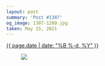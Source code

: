 ```yaml
---
layout: post
summary: 'Post #1387'
og_image: 1387-1280.jpg
taken: May 15, 2021
---
```


<div class="post">
 <time>
  <a href="/1387">
   {{ page.date | date: "%B %-d, %Y" }}
  </a>
 </time>
 <a href="/1387">
  <figure data-taken="5/15/2021">
   <img sizes="(min-width: 700px) 50vw, calc(100vw - 2rem)" src="{{ site.assets_url }}/1387-640.jpg" srcset="{{ site.assets_url }}/1387-320.jpg 320w, {{ site.assets_url }}/1387-640.jpg 640w, {{ site.assets_url }}/1387-960.jpg 960w, {{ site.assets_url }}/1387-1280.jpg 1280w"/>
  </figure>
 </a>
</div>
